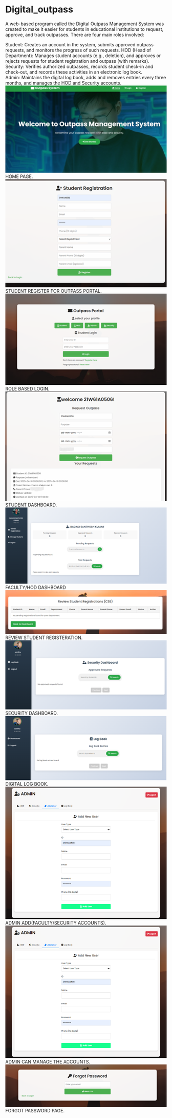 # Digital_outpass
A web-based program called the Digital Outpass Management System was created to make it easier for students in educational institutions to request, approve, and track outpasses. There are four main roles involved:

Student: Creates an account in the system, submits approved outpass requests, and monitors the progress of such requests.
HOD (Head of Department): Manages student accounts (e.g., deletion), and approves or rejects requests for student registration and outpass (with remarks).
Security: Verifies authorized outpasses, records student check-in and check-out, and records these activities in an electronic log book.  
Admin: Maintains the digital log book, adds and removes entries every three months, and manages the HOD and Security accounts.
![image alt](https://github.com/SANTHOSHBAGADI/Digital_outpass/blob/main/project%20shots/landing.png)
HOME PAGE.
![image alt]( https://github.com/SANTHOSHBAGADI/Digital_outpass/blob/main/project%20shots/stu%20register.png)
STUDENT REGISTER FOR OUTPASS PORTAL.
![image alt]( https://github.com/SANTHOSHBAGADI/Digital_outpass/blob/main/project%20shots/role%20base%20login.png)
ROLE BASED LOGIN.
![image alt]( https://github.com/SANTHOSHBAGADI/Digital_outpass/blob/main/project%20shots/Screenshot%202025-04-25%20230142.png)
STUDENT DASHBOARD.
![image alt]( https://github.com/SANTHOSHBAGADI/Digital_outpass/blob/main/project%20shots/Screenshot%202025-04-25%20230240.png)
FACULTY/HOD DASHBOARD
![image alt]( https://github.com/SANTHOSHBAGADI/Digital_outpass/blob/main/project%20shots/Screenshot%202025-04-25%20230257.png)
REVIEW STUDENT REGISTERATION.
![image alt]( https://github.com/SANTHOSHBAGADI/Digital_outpass/blob/main/project%20shots/Screenshot%202025-04-25%20231942.png)
SECURITY DASHBOARD.
![image alt]( https://github.com/SANTHOSHBAGADI/Digital_outpass/blob/main/project%20shots/Screenshot%202025-04-25%20231957.png)
DIGITAL LOG BOOK.
![image alt](https://github.com/SANTHOSHBAGADI/Digital_outpass/blob/main/project%20shots/Screenshot%202025-04-25%20231834.png)
ADMIN ADD(FACULTY/SECURITY ACCOUNTS).
![image alt]( https://github.com/SANTHOSHBAGADI/Digital_outpass/blob/main/project%20shots/Screenshot%202025-04-25%20231834.png)
ADMIN CAN MANAGE THE ACCOUNTS.
![image alt]( https://github.com/SANTHOSHBAGADI/Digital_outpass/blob/main/project%20shots/Screenshot%202025-04-25%20230031.png
)
FORGOT PASSWORD PAGE.

